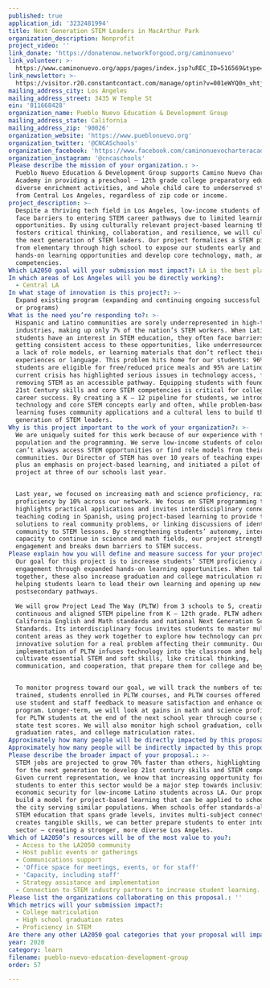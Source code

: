 ```yaml
---
published: true
application_id: '3232481994'
title: Next Generation STEM Leaders in MacArthur Park
organization_description: Nonprofit
project_video: ''
link_donate: 'https://donatenow.networkforgood.org/caminonuevo'
link_volunteer: >-
  https://www.caminonuevo.org/apps/pages/index.jsp?uREC_ID=516569&type=d&pREC_ID=1035760
link_newsletter: >-
  https://visitor.r20.constantcontact.com/manage/optin?v=001eWYQ0n_vhtjPhs2MMtrG1KEKFTcBWkJNMayC6pKDJ0VvU1oRz3qnqllRFISsdSeBa3fL_-aFID1vzNoGyirJNKpbphszUCX3DYqskoeZEeboS9X_LrQGUYBbAZW9Jro2qzZQb3Huz_QNsi201AotbZaXKD-pMX99
mailing_address_city: Los Angeles
mailing_address_street: 3435 W Temple St
ein: '811668428'
organization_name: Pueblo Nuevo Education & Development Group
mailing_address_state: California
mailing_address_zip: '90026'
organization_website: 'https://www.pueblonuevo.org'
organization_twitter: '@CNCASchools'
organization_facebook: 'https://www.facebook.com/caminonuevocharteracademy/'
organization_instagram: '@cncaschools'
Please describe the mission of your organization.: >-
  Pueblo Nuevo Education & Development Group supports Camino Nuevo Charter
  Academy in providing a preschool – 12th grade college preparatory education,
  diverse enrichment activities, and whole child care to underserved students
  from Central Los Angeles, regardless of zip code or income.
project_description: >-
  Despite a thriving tech field in Los Angeles, low-income students of color
  face barriers to entering STEM career pathways due to limited learning
  opportunities. By using culturally relevant project-based learning that
  fosters critical thinking, collaboration, and resilience, we will cultivate
  the next generation of STEM leaders. Our project formalizes a STEM pipeline
  from elementary through high school to expose our students early and often to
  hands-on learning opportunities and develop core technology, math, and science
  competencies.
Which LA2050 goal will your submission most impact?: LA is the best place to LEARN
In which areas of Los Angeles will you be directly working?:
  - Central LA
In what stage of innovation is this project?: >-
  Expand existing program (expanding and continuing ongoing successful projects
  or programs)
What is the need you’re responding to?: >-
  Hispanic and Latino communities are sorely underrepresented in high-tech
  industries, making up only 7% of the nation’s STEM workers. When Latino
  students have an interest in STEM education, they often face barriers to
  getting consistent access to these opportunities, like underresourced schools,
  a lack of role models, or learning materials that don’t reflect their lived
  experiences or language. This problem hits home for our students: 96% of our
  students are eligible for free/reduced price meals and 95% are Latino. The
  current crisis has highlighted serious issues in technology access, further
  removing STEM as an accessible pathway. Equipping students with foundational
  21st Century skills and core STEM competencies is critical for college and
  career success. By creating a K – 12 pipeline for students, we introduce
  technology and core STEM concepts early and often, while problem-based
  learning fuses community applications and a cultural lens to build the next
  generation of STEM leaders.
Why is this project important to the work of your organization?: >-
  We are uniquely suited for this work because of our experience with the
  population and the programming. We serve low-income students of color who
  can’t always access STEM opportunities or find role models from their
  communities. Our Director of STEM has over 10 years of teaching experience,
  plus an emphasis on project-based learning, and initiated a pilot of this
  project at three of our schools last year.


  Last year, we focused on increasing math and science proficiency, raising
  proficiency by 10% across our network. We focus on STEM programming that
  highlights practical applications and invites interdisciplinary connections by
  teaching coding in Spanish, using project-based learning to provide tech
  solutions to real community problems, or linking discussions of identity and
  community to STEM lessons. By strengthening students’ autonomy, interest, and
  capacity to continue in science and math fields, our project strengthens
  engagement and breaks down barriers to STEM success.
Please explain how you will define and measure success for your project.: >-
  Our goal for this project is to increase students’ STEM proficiency and school
  engagement through expanded hands-on learning opportunities. When taken
  together, these also increase graduation and college matriculation rates by
  helping students learn to lead their own learning and opening up new
  postsecondary pathways.
   
  We will grow Project Lead The Way (PLTW) from 3 schools to 5, creating a
  continuous and aligned STEM pipeline from K – 12th grade. PLTW adheres to
  California English and Math standards and national Next Generation Science
  Standards. Its interdisciplinary focus invites students to master multiple
  content areas as they work together to explore how technology can provide an
  innovative solution for a real problem affecting their community. Our
  implementation of PLTW infuses technology into the classroom and helps student
  cultivate essential STEM and soft skills, like critical thinking,
  communication, and cooperation, that prepare them for college and beyond.


  To monitor progress toward our goal, we will track the numbers of teachers
  trained, students enrolled in PLTW courses, and PLTW courses offered. We will
  use student and staff feedback to measure satisfaction and enhance our
  program. Longer-term, we will look at gains in math and science proficiency
  for PLTW students at the end of the next school year through course grades or
  state test scores. We will also monitor high school graduation, college-ready
  graduation rates, and college matriculation rates.
Approximately how many people will be directly impacted by this proposal?: '1200'
Approximately how many people will be indirectly impacted by this proposal?: '2068'
Please describe the broader impact of your proposal.: >-
  STEM jobs are projected to grow 70% faster than others, highlighting a need
  for the next generation to develop 21st century skills and STEM competencies.
  Given current representation, we know that increasing opportunity for our
  students to enter this sector would be a major step towards inclusivity and
  economic security for low-income Latino students across LA. Our proposal helps
  build a model for project-based learning that can be applied to schools across
  the city serving similar populations. When schools offer standards-aligned
  STEM education that spans grade levels, invites multi-subject connections, and
  creates tangible skills, we can better prepare students to enter into the STEM
  sector – creating a stronger, more diverse Los Angeles.
Which of LA2050’s resources will be of the most value to you?:
  - Access to the LA2050 community
  - Host public events or gatherings
  - Communications support
  - 'Office space for meetings, events, or for staff'
  - 'Capacity, including staff'
  - Strategy assistance and implementation
  - Connection to STEM industry partners to increase student learning.
Please list the organizations collaborating on this proposal.: ''
Which metrics will your submission impact?:
  - College matriculation
  - High school graduation rates
  - Proficiency in STEM
Are there any other LA2050 goal categories that your proposal will impact?: []
year: 2020
category: learn
filename: pueblo-nuevo-education-development-group
order: 57

---
```

